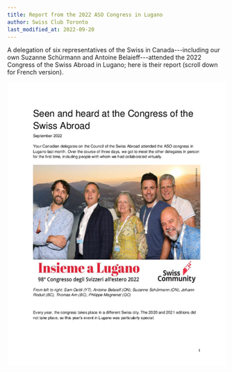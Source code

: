 ```yaml
---
title: Report from the 2022 ASO Congress in Lugano
author: Swiss Club Toronto
last_modified_at: 2022-09-20
---
```


A delegation of six representatives of the Swiss in Canada---including our own
Suzanne Schürmann and Antoine Belaieff---attended the 2022 Congress of the
Swiss Abroad in Lugano; here is their report (scroll down for French version).

[![ASO congress report](/assets/images/2022-09-20-aso-congress.jpg)][report]

[report]: </assets/pdf/2022-09-20-aso-congress.pdf>
